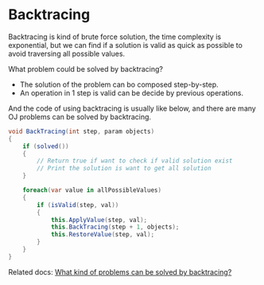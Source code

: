 # Backtracing

Backtracing is kind of brute force solution, the time complexity is exponential, but we can find if a solution is valid as quick as possible to avoid traversing all possible values.

What problem could be solved by backtracing?

- The solution of the problem can bo composed step-by-step.
- An operation in 1 step is valid can be decide by previous operations.

And the code of using backtracing is usually like below, and there are many OJ problems can be solved by backtracing.

```C#
void BackTracing(int step, param objects)
{
    if (solved())
    {
        // Return true if want to check if valid solution exist
        // Print the solution is want to get all solution
    }

    foreach(var value in allPossibleValues)
    {
        if (isValid(step, val))
        {
            this.ApplyValue(step, val);
            this.BackTracing(step + 1, objects);
            this.RestoreValue(step, val);
        }
    }
}
```

Related docs: [What kind of problems can be solved by backtracing?](https://www.geeksforgeeks.org/backtracking-introduction/)
